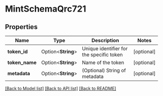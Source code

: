 # MintSchemaQrc721

## Properties

Name | Type | Description | Notes
------------ | ------------- | ------------- | -------------
**token_id** | Option<**String**> | Unique identifier for the specific token | [optional]
**token_name** | Option<**String**> | Name of the token | [optional]
**metadata** | Option<**String**> | (Optional) String of metadata | [optional]

[[Back to Model list]](../README.md#documentation-for-models) [[Back to API list]](../README.md#documentation-for-api-endpoints) [[Back to README]](../README.md)


